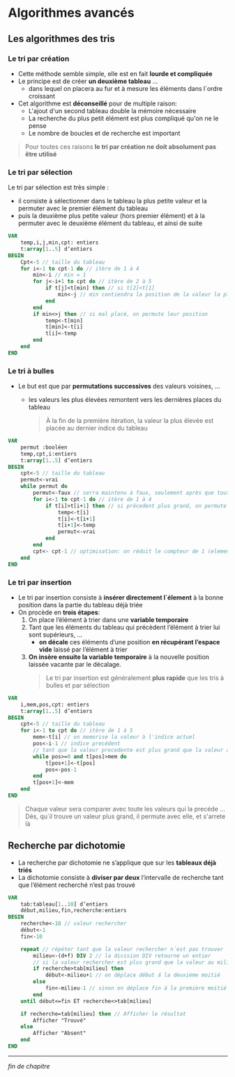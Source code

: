 # Algorithmes avancés

## Les algorithmes des tris

### Le tri par création

- Cette méthode semble simple, elle est en fait **lourde et compliquée**
- Le principe est de créer **un deuxième tableau** ...
  - dans lequel on placera au fur et à mesure les éléments dans l´ordre croissant
- Cet algorithme est **déconseillé** pour de multiple raison:
  - L'ajout d'un second tableau double la mémoire nécessaire
  - La recherche du plus petit élément est plus compliqué qu'on ne le pense
  - Le nombre de boucles et de recherche est important

> Pour toutes ces raisons **le tri par création ne doit absolument pas être utilisé**

### Le tri par sélection

Le tri par sélection est très simple :

- il consiste à sélectionner dans le tableau la plus petite valeur et la permuter avec le premier élément du tableau
- puis la deuxième plus petite valeur (hors premier élément) et à la permuter avec le deuxième élément du tableau, et ainsi de suite

```pascal
VAR
    temp,i,j,min,cpt: entiers
    t:array[1..5] d’entiers
BEGIN
    Cpt<-5 // taille du tableau
    for i<-1 to cpt-1 do // itère de 1 à 4
        min<-i // min = 1
        for j<-i+1 to cpt do // itère de 2 à 5
            if t[j]<t[min] then // si t[2]<t[1]
                min<-j // min contiendra la position de la valeur la plus petite
            end
        end
        if min<>j then // si mal placé, on permute leur position
            temp<-t[min]
            t[min]<-t[i]
            t[i]<-temp
        end
    end
END
```

### Le tri à bulles

- Le but est que par **permutations successives** des valeurs voisines, ...

  - les valeurs les plus élevées remontent vers les dernières places du tableau

    > À la fin de la première itération, la valeur la plus élevée est placée au dernier indice du tableau

```pascal
VAR
    permut :booléen
    temp,cpt,i:entiers
    t:array[1..5] d’entiers
BEGIN
    cpt<-5 // taille du tableau
    permut<-vrai
    while permut do
        permut<-faux // serra maintenu à faux, seulement après que tout les éléments seront placé
        for i<-1 to cpt-1 do // itère de 1 à 4
            if t[i]>t[i+1] then // si précedent plus grand, on permute
                temp<-t[i]
                t[i]<-t[i+1]
                t[i+1]<-temp
                permut<-vrai
            end
        end
        cpt<- cpt-1 // optimisation: on réduit le compteur de 1 (element déja placé)
    end
END
```

### Le tri par insertion

- Le tri par insertion consiste à **insérer directement l´élement** à la bonne position dans la partie du tableau déjà triée
- On procède en **trois étapes**:
  1. On place l’élément à trier dans une **variable temporaire**
  1. Tant que les éléments du tableau qui précèdent l’élément à trier lui sont supérieurs, ...
     - **on décale** ces éléments d’une position **en récupérant l’espace vide** laissé par l’élément à trier
  1. **On insère ensuite la variable temporaire** à la nouvelle position laissée vacante par le décalage.
     > Le tri par insertion est généralement **plus rapide** que les tris à bulles et par sélection

```pascal
VAR
    i,mem,pos,cpt: entiers
    t:array[1..5] d’entiers
BEGIN
    cpt<-5 // taille du tableau
    for i<-1 to cpt do // itère de 1 à 5
        mem<-t[i] // on memorise la valeur à l'indice actuel
        pos<-i-1 // indice precédent
        // tant que la valeur precedente est plus grand que la valeur à l´indice actuel, on permute
        while pos>=0 and t[pos]>mem do
            t[pos+1]<-t[pos]
            pos<-pos-1
        end
        t[pos+1]<-mem
    end
END
```

> Chaque valeur sera comparer avec toute les valeurs qui la precéde ...
> Dès, qu´il trouve un valeur plus grand, il permute avec elle, et s'arrete là

## Recherche par dichotomie

- La recherche par dichotomie ne s’applique que sur les **tableaux déjà triés**
- La dichotomie consiste à **diviser par deux** l’intervalle de recherche tant que l’élément recherché n’est pas trouvé

```pascal
VAR
    tab:tableau[1..10] d’entiers
    début,milieu,fin,recherche:entiers
BEGIN
    recherche<-18 // valeur rechercher
    début<-1
    fin<-10

    repeat // répéter tant que la valeur rechercher n´est pas trouver
        milieu<-(d+f) DIV 2 // la division DIV retourne un entier
        // si la valeur rechercher est plus grand que la valeur au milieu du tableau
        if recherche>tab[milieu] then
            début<-milieu+1 // on déplace début á la deuxième moitié
        else
            fin<-milieu-1 // sinon on déplace fin á la première moitié
        end
    until début<=fin ET recherche<>tab[milieu]

    if recherche=tab[milieu] then // Afficher le résultat
        Afficher "Trouvé"
    else
        Afficher "Absent"
    end
END
```

---

_fin de chapitre_
